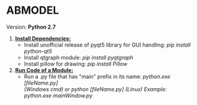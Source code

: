 # ABMODEL
Version: **Python 2.7**
1. <ins>**Install Dependencies:**</ins>
    <ul>
      <li>
          Install unofficial release of pyqt5 library for GUI handling: <i>pip install python-qt5</i>
      </li>
      <li>
          Install qtgraph module: <i>pip install pyqtgraph</i>
      </li>
      <li>
          Install pillow for drawing: <i> pip install Pillow </i>
      </li>
    </ul>
2. <ins>**Run Code of a Module:**</ins>
    <ul>
        <li>
            Run a .py file that has "main" prefix in its name: <i>python.exe [fileName.py] </li>(Windows cmd) or 
            <i>python [fileName.py] (Linux)</i>
            Example: <i> python.exe mainWindow.py</i>
        </li>
    </ul>
    
